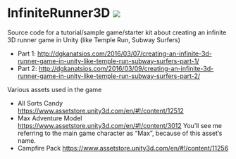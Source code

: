 # InfiniteRunner3D ![](https://gaforgithub.azurewebsites.net/api?repo=InfiniteRunnerStyleGame&empty)

Source code for a tutorial/sample game/starter kit about creating an infinite 3D runner game in Unity (like Temple Run, Subway Surfers)

- Part 1: http://dgkanatsios.com/2016/03/07/creating-an-infinite-3d-runner-game-in-unity-like-temple-run-subway-surfers-part-1/
- Part 2: http://dgkanatsios.com/2016/03/09/creating-an-infinite-3d-runner-game-in-unity-like-temple-run-subway-surfers-part-2/

Various assets used in the game


- All Sorts Candy https://www.assetstore.unity3d.com/en/#!/content/12512
- Max Adventure Model https://www.assetstore.unity3d.com/en/#!/content/3012 You’ll see me referring to the main game character as “Max”, because of this asset’s name.
- Campfire Pack https://www.assetstore.unity3d.com/en/#!/content/11256
